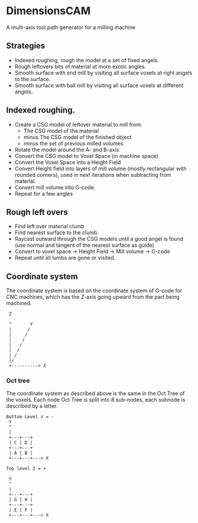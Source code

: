 # DimensionsCAM
A multi-axis tool path generator for a milling machine

## Strategies
- Indexed roughing, rough the model at a set of fixed angels.
- Rough leftovers bits of material at more exotic angles.
- Smooth surface with end mill by visiting all surface voxels at right angels to the surface.
- Smooth surface with ball mill by visiting all surface voxels at different angels.

## Indexed roughing.

- Create a CSG model of leftover material to mill from:
  - The CSG model of the material
  - minus The CSG model of the finished object
  - minus the set of previous milled volumes
- Rotate the model around the A- and B-axis
- Convert the CSG model to Voxel Space (in machine space)
- Convert the Voxel Space into a Height Field
- Convert Height field into layers of mill volume (mostly rectangular with rounded corners), used in next iterations when subtracting from material.
- Convert mill volume into G-code.
- Repeat for a few angles

## Rough left overs
- Find left over material clumb
- Find nearest surface to the clumb.
- Raycast outward through the CSG models until a good angel is found (use normal and tangent of the nearest surface as guide)
- Convert to voxel space -> Height Field -> Mill volume -> G-code
- Repeat until all lumbs are gone or visited.

## Coordinate system
The coordinate system is based on the coordinate system of G-code for CNC machines, which has the Z-axis going upward from
the part being machined.

```
 Z

 ^       Y
 |      /
 |     /
 |    /
 |   /
 |  /
 | /
 |/
 +----------> X

```

### Oct tree
The coordinate system as described above is the same in the Oct Tree of the voxels.
Each node Oct Tree is split into 8 sub-nodes, each subnode is described by a letter.

```
Bottom Level z = -
 Y
 ^
 |
 +---+---+
 | C | D |
 +---+---+
 | A | B |
 +---+---+---> X
 
Top level Z = +

 Y
 ^
 |
 +---+---+
 | G | H |
 +---+---+
 | E | F |
 +---+---+---> X
```



